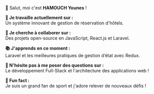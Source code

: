 👋 Salut, moi c'est **HAMOUCH Younes** !  

**🚀 Je travaille actuellement sur :**  
Un système innovant de gestion de réservation d'hôtels.  

**🤝 Je cherche à collaborer sur :**  
Des projets open-source en JavaScript, React.js et Laravel.  

**📚 J'apprends en ce moment :**  
Laravel et les meilleures pratiques de gestion d’état avec Redux.  

**💬 N'hésite pas à me poser des questions sur :**  
Le développement Full-Stack et l'architecture des applications web !  

**🎾 Fun fact :**  
Je suis un grand fan de sport et j'adore relever de nouveaux défis !  
